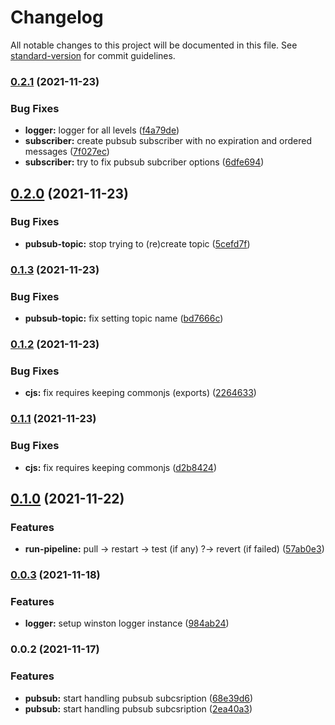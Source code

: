 # Changelog

All notable changes to this project will be documented in this file. See [standard-version](https://github.com/conventional-changelog/standard-version) for commit guidelines.

### [0.2.1](https://github.com/leomp12/gcp-vms-cd/compare/v0.2.0...v0.2.1) (2021-11-23)


### Bug Fixes

* **logger:** logger for all levels ([f4a79de](https://github.com/leomp12/gcp-vms-cd/commit/f4a79de8b71794a0f81b519efc95965dc7c2cf04))
* **subscriber:** create pubsub subscriber with no expiration and ordered messages ([7f027ec](https://github.com/leomp12/gcp-vms-cd/commit/7f027ec5de93cc9d71e3daa0dc2ccc50b7e4c7e9))
* **subscriber:** try to fix pubsub subcriber options ([6dfe694](https://github.com/leomp12/gcp-vms-cd/commit/6dfe694086bb99d713b963517090ced95640963a))

## [0.2.0](https://github.com/leomp12/gcp-vms-cd/compare/v0.1.3...v0.2.0) (2021-11-23)


### Bug Fixes

* **pubsub-topic:** stop trying to (re)create topic ([5cefd7f](https://github.com/leomp12/gcp-vms-cd/commit/5cefd7f22f99bb65bdf998291d3f31194c797a8d))

### [0.1.3](https://github.com/leomp12/gcp-vms-cd/compare/v0.1.2...v0.1.3) (2021-11-23)


### Bug Fixes

* **pubsub-topic:** fix setting topic name ([bd7666c](https://github.com/leomp12/gcp-vms-cd/commit/bd7666cb05bd1d90ad541d8f8267ddc088c56a4b))

### [0.1.2](https://github.com/leomp12/gcp-vms-cd/compare/v0.1.1...v0.1.2) (2021-11-23)


### Bug Fixes

* **cjs:** fix requires keeping commonjs (exports) ([2264633](https://github.com/leomp12/gcp-vms-cd/commit/22646334b157fcb1a733eda6c39f7d60e557670d))

### [0.1.1](https://github.com/leomp12/gcp-vms-cd/compare/v0.1.0...v0.1.1) (2021-11-23)


### Bug Fixes

* **cjs:** fix requires keeping commonjs ([d2b8424](https://github.com/leomp12/gcp-vms-cd/commit/d2b842484bf91f3af173ecd410b264c85f3e1703))

## [0.1.0](https://github.com/leomp12/gcp-vms-cd/compare/v0.0.3...v0.1.0) (2021-11-22)


### Features

* **run-pipeline:** pull -> restart -> test (if any) ?-> revert (if failed) ([57ab0e3](https://github.com/leomp12/gcp-vms-cd/commit/57ab0e33e92c71e39c28a65d9ca7cdc4bfe2811e))

### [0.0.3](https://github.com/leomp12/gcp-vms-cd/compare/v0.0.2...v0.0.3) (2021-11-18)


### Features

* **logger:** setup winston logger instance ([984ab24](https://github.com/leomp12/gcp-vms-cd/commit/984ab24624e15438aafdeb477e6851a334865280))

### 0.0.2 (2021-11-17)


### Features

* **pubsub:** start handling pubsub subcsription ([68e39d6](https://github.com/leomp12/gcp-vms-cd/commit/68e39d6b7992d86a6bca6148e52ab1f9d660e16b))
* **pubsub:** start handling pubsub subcsription ([2ea40a3](https://github.com/leomp12/gcp-vms-cd/commit/2ea40a3825bebdaf605d694ae20d416352606bb1))
